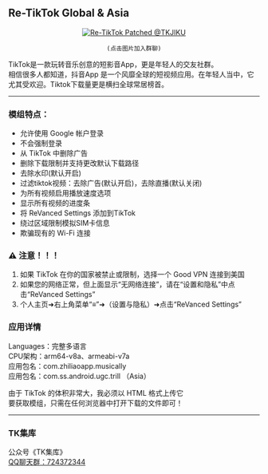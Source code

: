 ## Re-TikTok Global & Asia
<div align="center">
   <a target="_blank" href="https://qm.qq.com/cgi-bin/qm/qr?k=se3bNdgK2BsvttAlp_znTHoAneKZoBCb&jump_from=webapi&authKey=YIbCO4Lz0ZWckmVcLeGvo8SryGqcrSAUn1Jv/7jQEvSKiqjxgZqGaci2mjUW3Brt"><img src="https://s2.loli.net/2023/08/05/zQ4wlKfs1a3XBkA.png" alt="Re-TikTok Patched @TKJIKU" title="ТК集库 | 抖音交流群">  

<a>`(点击图片加入群聊)`</div>

TikTok是一款玩转音乐创意的短影音App，更是年轻人的交友社群。  
相信很多人都知道，抖音App 是一个风靡全球的短视频应用。在年轻人当中，它尤其受欢迎。Tiktok下载量更是横扫全球常居榜首。

   ---

### 模组特点：
- 允许使用 Google 帐户登录
- 不会强制登录
- 从 TikTok 中删除广告
- 删除下载限制并支持更改默认下载路径
- 去除水印(默认开启) 
- 过滤tiktok视频：去除广告(默认开启)，去除直播(默认关闭) 
- 为所有视频启用播放速度选项
- 显示所有视频的进度条
- 将 ReVanced Settings 添加到TikTok
- 绕过区域限制模拟SIM卡信息
- 欺骗现有的 Wi-Fi 连接

###  ⚠ 注意！！！
1. 如果 TikTok 在你的国家被禁止或限制，选择一个 Good VPN 连接到美国
2. 如果您的网络正常，但上面显示“无网络连接”，请在“设置和隐私”中点击“ReVanced Settings”
3. 个人主页➜右上角菜单“≡”➜（设置与隐私）➜点击“ReVanced Settings”

### 应用详情
Languages：完整多语言  
CPU架构：arm64-v8a、armeabi-v7a  
应用包名：com.zhiliaoapp.musically  
应用包名：com.ss.android.ugc.trill （Asia）

由于 TikTok 的体积非常大，我必须以 HTML 格式上传它  
要获取模组，只需在任何浏览器中打开下载的文件即可！

---

### ТК集库
公众号《TK集库》  
[QQ聊天群：724372344](https://qm.qq.com/cgi-bin/qm/qr?k=se3bNdgK2BsvttAlp_znTHoAneKZoBCb&jump_from=webapi&authKey=YIbCO4Lz0ZWckmVcLeGvo8SryGqcrSAUn1Jv/7jQEvSKiqjxgZqGaci2mjUW3Brt)
